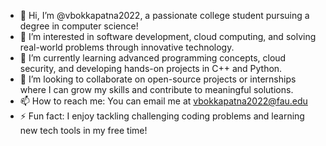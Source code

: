 - 👋 Hi, I’m @vbokkapatna2022, a passionate college student pursuing a degree in computer science!
- 👀 I’m interested in software development, cloud computing, and solving real-world problems through innovative technology.
- 🌱 I’m currently learning advanced programming concepts, cloud security, and developing hands-on projects in C++ and Python.
- 💞️ I’m looking to collaborate on open-source projects or internships where I can grow my skills and contribute to meaningful solutions.
- 📫 How to reach me: You can email me at vbokkapatna2022@fau.edu
- ⚡ Fun fact: I enjoy tackling challenging coding problems and learning new tech tools in my free time!

<!---
vbokkapatna2022/vbokkapatna2022 is a ✨ special ✨ repository because its `README.md` (this file) appears on your GitHub profile.
You can click the Preview link to take a look at your changes.
--->
